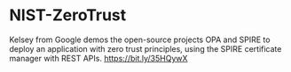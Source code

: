 # NIST-ZeroTrust

Kelsey from Google demos the open-source projects OPA and SPIRE to deploy an application with zero trust principles, using the SPIRE certificate manager with REST APIs.
https://bit.ly/35HQywX

